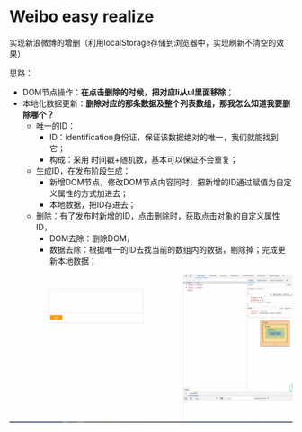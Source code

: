 # Weibo easy realize
实现新浪微博的增删（利用localStorage存储到浏览器中，实现刷新不清空的效果）

思路：

- DOM节点操作：**在点击删除的时候，把对应li从ul里面移除**；
- 本地化数据更新：**删除对应的那条数据及整个列表数组，那我怎么知道我要删除哪个？**
  - 唯一的ID：
    - ID：identification身份证，保证该数据绝对的唯一，我们就能找到它；
    - 构成：采用 时间戳+随机数，基本可以保证不会重复；
  - 生成ID，在发布阶段生成：
    - 新增DOM节点，修改DOM节点内容同时，把新增的ID通过赋值为自定义属性的方式加进去；
    - 本地数据，把ID存进去；
  - 删除：有了发布时新增的ID，点击删除时，获取点击对象的自定义属性ID，
    - DOM去除：删除DOM，
    - 数据去除：根据唯一的ID去找当前的数组内的数据，剔除掉；完成更新本地数据；

![Image text](https://raw.githubusercontent.com/Aesthetlc/img-folder/master/Weibo-easy-realize.gif)
